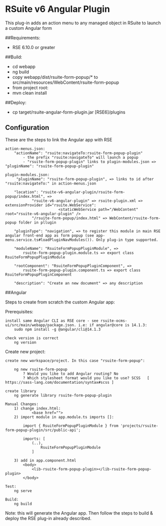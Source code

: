 # RSuite v6 Angular Plugin

This plug-in adds an action menu to any managed object in RSuite to launch a custom Angular form

##Requirements:
- RSE 6.10.0 or greater

##Build:
- cd webapp
- ng build
- copy webapp/dist/rsuite-form-popup/* to src/main/resources/WebContent/rsuite-form-popup
- from project root:
- mvn clean install

##Deploy:
- cp target/rsuite-angular-form-plugin.jar [RSE6]/plugins

## Configuration

These are the steps to link the Angular app with RSE

	action-menus.json:
		"actionName": "rsuite:navigateTo:rsuite-form-popup-plugin"
			- the prefix "rsuite:navigateTo" will launch a popup
			- "rsuite-form-popup-plugin" links to plugin-modules.json => "pluginName": "rsuite-form-popup-plugin"

	plugin-modules.json:
		 "pluginName": "rsuite-form-popup-plugin", => links to id after "rsuite:navigateTo:" in action-menus.json
		 
        "location": "rsuite-v6-angular-plugin/rsuite-form-popup/index.html", => 
        		"rsuite-v6-angular-plugin" => rsuite-plugin.xml =>  extensionProvider id="rsuite.WebService":
							<staticWebService path="/WebContent" root="rsuite-v6-angular-plugin" />
				"/rsuite-form-popup/index.html" => WebContent/rsuite-form-popup folder in pllugin

        "pluginType": "navigation", => to register this module in main RSE angular front-end app as form popup (see app-menu.service.ts#loadPluginNavModules()). Only plug-in type supported.

        "moduleName": "RsuiteFormPopupPluginModule", =>
        	rsuite-form-popup-plugin.module.ts => export class RsuiteFormPopupPluginModule

        "rootComponent": "RsuiteFormPopupPluginComponent", =>
			rsuite-form-popup-plugin.component.ts => export class RsuiteFormPopupPluginComponent

        "description": "Create an new document" => any description

##Angular

Steps to create from scratch the custom Angular app:

Prerequisites:

	install same Angular CLI as RSE core - see rsuite-ocms-ui/src/main/webapp/package.json. i.e: if angular@core is 14.1.3:
		sudo npm install -g @angular/cli@14.1.3

	check version is correct
		ng version

Create new project:

	create new workspace/project. In this case "rsuite-form-popup":
	
		ng new rsuite-form-popup
			? Would you like to add Angular routing? No
			? Which stylesheet format would you like to use? SCSS   [ https://sass-lang.com/documentation/syntax#scss ]

	create library
		ng generate library rsuite-form-popup-plugin

	Manual Changes:
		1) change index.html:
				<base href="">
		2) import module in app.module.ts imports []:

			import { RsuiteFormPopupPluginModule } from 'projects/rsuite-form-popup-plugin/src/public-api';

			imports: [
				(..),
					RsuiteFormPopupPluginModule
				]
				
		3) add in app.component.html
			<body>
				<lib-rsuite-form-popup-plugin></lib-rsuite-form-popup-plugin>
			</body>

	Test:
		ng serve

	Build:
		ng build

Note: this will generate the Angular app. Then follow the steps to build & deploy the RSE plug-in already described.